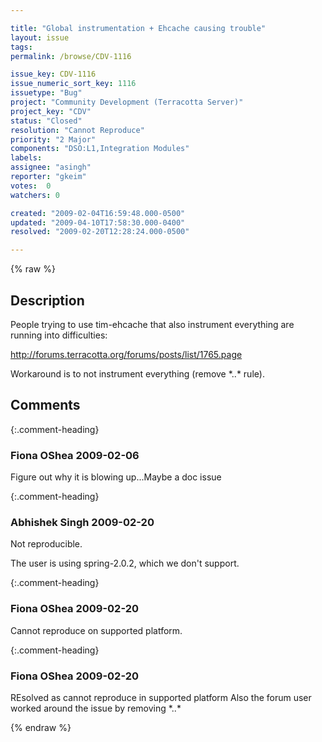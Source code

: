 ```yaml
---

title: "Global instrumentation + Ehcache causing trouble"
layout: issue
tags: 
permalink: /browse/CDV-1116

issue_key: CDV-1116
issue_numeric_sort_key: 1116
issuetype: "Bug"
project: "Community Development (Terracotta Server)"
project_key: "CDV"
status: "Closed"
resolution: "Cannot Reproduce"
priority: "2 Major"
components: "DSO:L1,Integration Modules"
labels: 
assignee: "asingh"
reporter: "gkeim"
votes:  0
watchers: 0

created: "2009-02-04T16:59:48.000-0500"
updated: "2009-04-10T17:58:30.000-0400"
resolved: "2009-02-20T12:28:24.000-0500"

---
```




{% raw %}



## Description

<div markdown="1" class="description">

People trying to use tim-ehcache that also instrument everything are running into difficulties:

http://forums.terracotta.org/forums/posts/list/1765.page

Workaround is to not instrument everything (remove \*..\* rule).


</div>

## Comments


{:.comment-heading}
### **Fiona OShea** <span class="date">2009-02-06</span>

<div markdown="1" class="comment">

Figure out why it is blowing up...Maybe a doc issue 

</div>


{:.comment-heading}
### **Abhishek Singh** <span class="date">2009-02-20</span>

<div markdown="1" class="comment">

Not reproducible.

The user is using spring-2.0.2, which we don't support.


</div>


{:.comment-heading}
### **Fiona OShea** <span class="date">2009-02-20</span>

<div markdown="1" class="comment">

Cannot reproduce on supported platform.

</div>


{:.comment-heading}
### **Fiona OShea** <span class="date">2009-02-20</span>

<div markdown="1" class="comment">

REsolved as cannot reproduce in supported platform
Also the forum user worked around the issue by removing \*..\*

</div>



{% endraw %}
